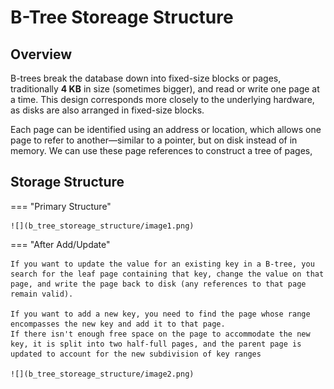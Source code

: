 # B-Tree Storeage Structure

## Overview

B-trees break the database down into fixed-size blocks or pages, traditionally **4 KB** in size (sometimes bigger), and read or write one page at a time.
This design corresponds more closely to the underlying hardware, as disks are also arranged in fixed-size blocks.

Each page can be identified using an address or location, which allows one page to refer to another—similar to a pointer, but on disk instead of in memory.
We can use these page references to construct a tree of pages,

## Storage Structure

=== "Primary Structure"

    ![](b_tree_storeage_structure/image1.png)

=== "After Add/Update"

    If you want to update the value for an existing key in a B-tree, you search for the leaf page containing that key, change the value on that page, and write the page back to disk (any references to that page remain valid).

    If you want to add a new key, you need to find the page whose range encompasses the new key and add it to that page.
    If there isn't enough free space on the page to accommodate the new key, it is split into two half-full pages, and the parent page is updated to account for the new subdivision of key ranges

    ![](b_tree_storeage_structure/image2.png)
